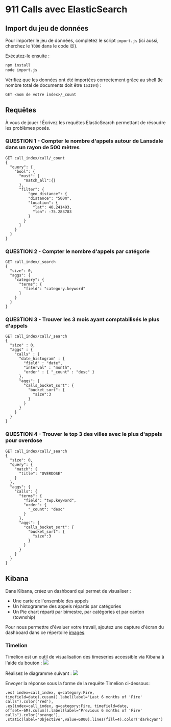 # 911 Calls avec ElasticSearch

## Import du jeu de données

Pour importer le jeu de données, complétez le script `import.js` (ici aussi, cherchez le `TODO` dans le code :wink:).

Exécutez-le ensuite :

```bash
npm install
node import.js
```

Vérifiez que les données ont été importées correctement grâce au shell (le nombre total de documents doit être `153194`) :

```
GET <nom de votre index>/_count
```

## Requêtes

À vous de jouer ! Écrivez les requêtes ElasticSearch permettant de résoudre les problèmes posés.

### QUESTION 1 - Compter le nombre d'appels autour de Lansdale dans un rayon de 500 mètres

```
GET call_index/call/_count
{
  "query": {
    "bool": {
      "must": {
        "match_all":{}
      },
      "filter": {
          "geo_distance": {
          "distance": "500m",
          "location": {
            "lat": 40.241493,
            "lon": -75.283783
          }
        }
      }
    }
  }
}
```

### QUESTION 2 - Compter le nombre d'appels par catégorie

```
GET call_index/_search
{
  "size": 0, 
  "aggs": {
    "category": {
      "terms": {
        "field": "category.keyword"
      }
    }
  }
}
```

### QUESTION 3 - Trouver les 3 mois ayant comptabilisés le plus d'appels

```
GET call_index/call/_search
{
  "size" : 0,
  "aggs" : {
    "calls" : {
      "date_histogram" : {
        "field" : "date",
        "interval" : "month",
        "order" : { "_count" : "desc" }
      },
      "aggs": {
        "calls_bucket_sort": {
          "bucket_sort": {
            "size":3
          }
        }
      }
    }
  }
}
```

### QUESTION 4 - Trouver le top 3 des villes avec le plus d'appels pour overdose

```
GET call_index/call/_search
{
  "size": 0, 
  "query": {
    "match": {
      "title": "OVERDOSE"
    }
  }, 
  "aggs": {
    "calls": {
      "terms": {
        "field": "twp.keyword",
        "order": {
          "_count": "desc"
        }
      },
      "aggs": {
        "calls_bucket_sort": {
          "bucket_sort": {
            "size":3
          }
        }
      }
    }
  }
}
```

## Kibana

Dans Kibana, créez un dashboard qui permet de visualiser :

* Une carte de l'ensemble des appels
* Un histogramme des appels répartis par catégories
* Un Pie chart réparti par bimestre, par catégories et par canton (township)

Pour nous permettre d'évaluer votre travail, ajoutez une capture d'écran du dashboard dans ce répertoire [images](images).

### Timelion
Timelion est un outil de visualisation des timeseries accessible via Kibana à l'aide du bouton : ![](images/timelion.png)

Réalisez le diagramme suivant :
![](images/timelion-chart.png)

Envoyer la réponse sous la forme de la requête Timelion ci-dessous:  

```
.es( index=call_index, q=category:Fire, timefield=date).cusum().label(label="Last 6 months of 'Fire' calls").color('red'),
.es(index=call_index, q=category:Fire, timefield=date, offset=-6M).cusum().label(label="Previous 6 months of 'Fire' calls").color('orange'),
.static(label='Objective',value=6000).lines(fill=4).color('darkcyan')
```
